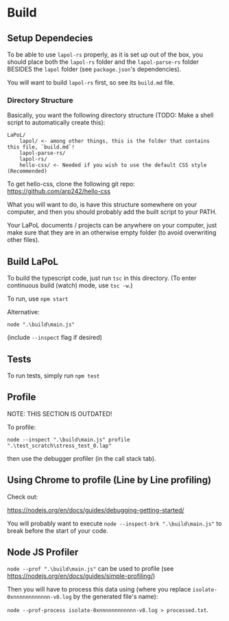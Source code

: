 # Build

## Setup Dependecies

To be able to use `lapol-rs` properly, as it is set up out of the box, you should place both
the `lapol-rs` folder and the `lapol-parse-rs` folder BESIDES the `lapol` folder
(see `package.json`'s dependencies).

You will want to build `lapol-rs` first, so see its `build.md` file.

### Directory Structure

Basically, you want the following directory structure
(TODO: Make a shell script to automatically create this):

```
LaPoL/
    lapol/ <- among other things, this is the folder that contains this file, `build.md`!
    lapol-parse-rs/
    lapol-rs/
    hello-css/ <- Needed if you wish to use the default CSS style (Recommended)
```

To get hello-css, clone the following git repo: https://github.com/arp242/hello-css

What you will want to do, is have this structure somewhere on your computer, and then you should
probably add the built script to your PATH.

Your LaPoL documents / projects can be anywhere on your computer,
just make sure that they are in an otherwise
empty folder (to avoid overwriting other files).

## Build LaPoL

To build the typescript code, just run `tsc` in this directory. (To enter continuous build (watch)
mode, use `tsc -w`.)

To run, use `npm start`

Alternative:

`node ".\build\main.js"`

(include `--inspect` flag if desired)

## Tests

To run tests, simply run
`npm test`

## Profile

NOTE: THIS SECTION IS OUTDATED!

To profile:

`node --inspect ".\build\main.js" profile ".\test_scratch\stress_test_0.lap"`

then use the debugger profiler (in the call stack tab).

## Using Chrome to profile (Line by Line profiling)

Check out:

https://nodejs.org/en/docs/guides/debugging-getting-started/

You will probably want to execute `node --inspect-brk ".\build\main.js"` to break before the start
of your code.

## Node JS Profiler

`node --prof ".\build\main.js"` can be used to profile
(see https://nodejs.org/en/docs/guides/simple-profiling/)

Then you will have to process this data using (where you replace `isolate-0xnnnnnnnnnnnn-v8.log` by
the generated file's name):

`node --prof-process isolate-0xnnnnnnnnnnnn-v8.log > processed.txt`.
